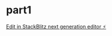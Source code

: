 # part1

[Edit in StackBlitz next generation editor ⚡️](https://stackblitz.com/~/github.com/Juandmar-bit/part1)
